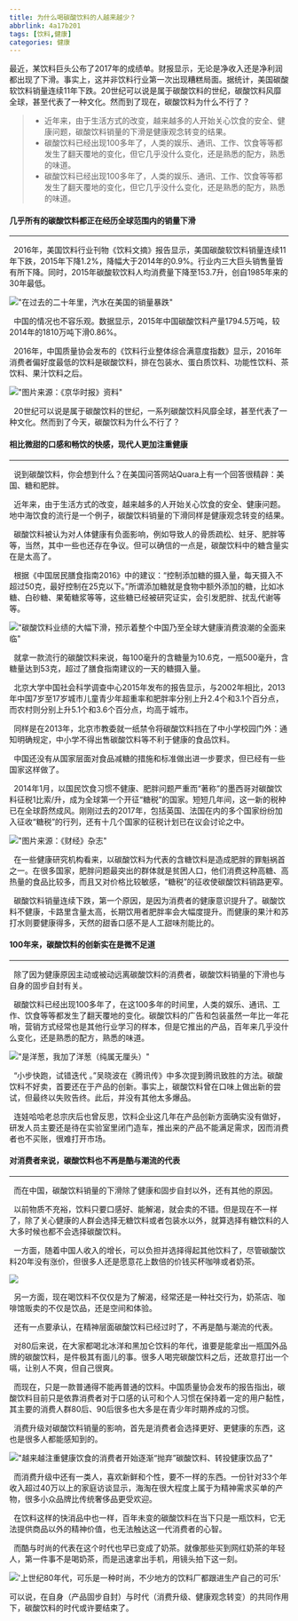 ```yaml
---
title: 为什么喝碳酸饮料的人越来越少？
abbrlink: 4a17b201
tags: [饮料,健康]
categories: 健康
---
```


最近，某饮料巨头公布了2017年的成绩单。财报显示，无论是净收入还是净利润都出现了下滑。事实上，这并非饮料行业第一次出现糟糕局面。据统计，美国碳酸软饮料销量连续11年下跌。20世纪可以说是属于碳酸饮料的世纪，碳酸饮料风靡全球，甚至代表了一种文化。然而到了现在，碳酸饮料为什么不行了？

<!--more-->

>
>+ 近年来，由于生活方式的改变，越来越多的人开始关心饮食的安全、健康问题，碳酸饮料销量的下滑是健康观念转变的结果。
>+ 碳酸饮料已经出现100多年了，人类的娱乐、通讯、工作、饮食等等都发生了翻天覆地的变化，但它几乎没什么变化，还是熟悉的配方，熟悉的味道。
>+ 碳酸饮料已经出现100多年了，人类的娱乐、通讯、工作、饮食等等都发生了翻天覆地的变化，但它几乎没什么变化，还是熟悉的配方，熟悉的味道。

#### 几乎所有的碳酸饮料都正在经历全球范围内的销量下滑
---

&nbsp;&nbsp;2016年，美国饮料行业刊物《饮料文摘》报告显示，美国碳酸软饮料销量连续11年下跌，2015年下降1.2%，降幅大于2014年的0.9%。行业内三大巨头销售量皆有所下降。同时，2015年碳酸软饮料人均消费量下降至153.7升，创自1985年来的30年最低。

!["在过去的二十年里，汽水在美国的销量暴跌"]("//img1.gtimg.com/ninja/1/2018/03/ninja152171629532786.jpg")

&nbsp;&nbsp;中国的情况也不容乐观。数据显示，2015年中国碳酸饮料产量1794.5万吨，较2014年的1810万吨下滑0.86%。

&nbsp;&nbsp;2016年，中国质量协会发布的《饮料行业整体综合满意度指数》显示，2016年消费者偏好度最低的饮料是碳酸饮料，排在包装水、蛋白质饮料、功能性饮料、茶饮料、果汁饮料之后。

!["图片来源：《京华时报》资料"]("//img1.gtimg.com/ninja/1/2018/03/ninja152171631586663.png")

&nbsp;&nbsp;20世纪可以说是属于碳酸饮料的世纪，一系列碳酸饮料风靡全球，甚至代表了一种文化。然而到了今天，碳酸饮料为什么不行了？

#### 相比微甜的口感和畅饮的快感，现代人更加注重健康
---

&nbsp;&nbsp;说到碳酸饮料，你会想到什么？在美国问答网站Quara上有一个回答很精辟：美国、糖和肥胖。

&nbsp;&nbsp;近年来，由于生活方式的改变，越来越多的人开始关心饮食的安全、健康问题。地中海饮食的流行是一个例子，碳酸饮料销量的下滑同样是健康观念转变的结果。

&nbsp;&nbsp;碳酸饮料被认为对人体健康有负面影响，例如导致人的骨质疏松、蛀牙、肥胖等等，当然，其中一些也还存在争议。但可以确信的一点是，碳酸饮料中的糖含量实在是太高了。

&nbsp;&nbsp;根据《中国居民膳食指南2016》中的建议：“控制添加糖的摄入量，每天摄入不超过50克，最好控制在25克以下。”所谓添加糖就是食物中额外添加的糖，比如冰糖、白砂糖、果葡糖浆等等，这些糖已经被研究证实，会引发肥胖、扰乱代谢等等。

!["碳酸饮料业绩的大幅下滑，预示着整个中国乃至全球大健康消费浪潮的全面来临"]("//img1.gtimg.com/ninja/1/2018/03/ninja152171636551811.jpg")

&nbsp;&nbsp;就拿一款流行的碳酸饮料来说，每100毫升的含糖量为10.6克，一瓶500毫升，含糖量达到53克，超过了膳食指南建议的一天的糖摄入量。

&nbsp;&nbsp;北京大学中国社会科学调查中心2015年发布的报告显示，与2002年相比，2013年中国7岁至17岁城市儿童青少年超重率和肥胖率分别上升2.4个和3.1个百分点，而农村则分别上升5.1个和3.6个百分点，均高于城市。

&nbsp;&nbsp;同样是在2013年，北京市教委就一纸禁令将碳酸饮料挡在了中小学校园门外：通知明确规定，中小学不得出售碳酸饮料等不利于健康的食品饮料。

&nbsp;&nbsp;中国还没有从国家层面对食品减糖的措施和标准做出进一步要求，但已经有一些国家这样做了。

&nbsp;&nbsp;2014年1月，以国民饮食习惯不健康、肥胖问题严重而“著称”的墨西哥对碳酸饮料征税1比索/升，成为全球第一个开征“糖税”的国家。短短几年间，这一新的税种已在全球蔚然成风。刚刚过去的2017年，包括英国、法国在内的多个国家纷纷加入征收“糖税”的行列，还有十几个国家的征税计划已在议会讨论之中。

!["图片来源：《财经》杂志"]("//img1.gtimg.com/ninja/1/2018/03/ninja152171637887507.jpg")

&nbsp;&nbsp;在一些健康研究机构看来，以碳酸饮料为代表的含糖饮料是造成肥胖的罪魁祸首之一。在很多国家，肥胖问题最突出的群体就是贫困人口，他们消费这种高糖、高热量的食品比较多，而且又对价格比较敏感，“糖税”的征收使碳酸饮料销路更窄。

&nbsp;&nbsp;碳酸饮料销量连续下跌，第一个原因，是因为消费者的健康意识提升了。碳酸饮料不健康，卡路里含量太高，长期饮用者肥胖率会大幅度提升。而健康的果汁和苏打水则要健康得多，天然的甜香口感不是人工甜味剂能比的。

#### 100年来，碳酸饮料的创新实在是微不足道
---

&nbsp;&nbsp;除了因为健康原因主动或被动远离碳酸饮料的消费者，碳酸饮料销量的下滑也与自身的固步自封有关。

&nbsp;&nbsp;碳酸饮料已经出现100多年了，在这100多年的时间里，人类的娱乐、通讯、工作、饮食等等都发生了翻天覆地的变化。碳酸饮料的广告和包装虽然一年比一年花哨，营销方式经常也是其他行业学习的样本，但是它推出的产品，百年来几乎没什么变化，还是熟悉的配方，熟悉的味道。

!["是洋葱，我加了洋葱（纯属无厘头）"]("https://timgsa.baidu.com/timg?image&quality=80&size=b9999_10000&sec=1521776628311&di=c54d9058ef7554686434b265d811de40&imgtype=0&src=http%3A%2F%2Fwww.hxkfh.com%2Fupload%2Fimage%2F20170227%2F20170227110212_1054.jpg")

&nbsp;&nbsp;“小步快跑，试错迭代 。”吴晓波在《腾讯传》中多次提到腾讯致胜的方法。碳酸饮料不好卖，首要还在于产品的创新。事实上，碳酸饮料曾在口味上做出新的尝试，但最终以失败告终。此后，并没有其他太多爆品。

&nbsp;&nbsp;连娃哈哈老总宗庆后也曾反思，饮料企业这几年在产品创新方面确实没有做好，研发人员主要还是待在实验室里闭门造车，推出来的产品不能满足需求，因而消费者也不买账，很难打开市场。

#### 对消费者来说，碳酸饮料也不再是酷与潮流的代表
---

&nbsp;&nbsp;而在中国，碳酸饮料销量的下滑除了健康和固步自封以外，还有其他的原因。

&nbsp;&nbsp;以前物质不充裕，饮料只要口感好、能解渴，就会卖的不错。但是现在不一样了，除了关心健康的人群会选择无糖饮料或者包装水以外，就算选择有糖饮料的人大多时候也都不会选择碳酸饮料。

&nbsp;&nbsp;一方面，随着中国人收入的增长，可以负担并选择得起其他饮料了，尽管碳酸饮料20年没有涨价，但很多人还是愿意花上数倍的价钱买杯咖啡或者奶茶。


![]("//img1.gtimg.com/ninja/1/2018/03/ninja152171647693281.jpg")

&nbsp;&nbsp;另一方面，现在喝饮料不仅仅是为了解渴，经常还是一种社交行为，奶茶店、咖啡馆贩卖的不仅是饮品，还是空间和体验。

&nbsp;&nbsp;还有一点要承认，在精神层面碳酸饮料已经过时了，不再是酷与潮流的代表。

&nbsp;&nbsp;对80后来说，在大家都喝北冰洋和黑加仑饮料的年代，谁要是能拿出一瓶国外品牌的碳酸饮料，是件极其有面儿的事。很多人喝完碳酸饮料之后，还故意打出一个嗝，让别人不爽，但自己很爽。

&nbsp;&nbsp;而现在，只是一款普通得不能再普通的饮料。中国质量协会发布的报告指出，碳酸饮料目前只是依靠消费者对于口感的认可和个人习惯在保持着一定的用户黏性，其主要的消费人群80后、90后很多也大多是在青少年时期养成的习惯。

&nbsp;&nbsp;消费升级对碳酸饮料销量的影响，首先是消费者会选择更好、更健康的东西，这也是很多人都能感知到的。

!["越来越注重健康饮食的消费者开始逐渐“抛弃”碳酸饮料、转投健康饮品了"]("//img1.gtimg.com/ninja/1/2018/03/ninja152171649725083.jpg")

&nbsp;&nbsp;而消费升级中还有一类人，喜欢新鲜和个性，要不一样的东西。一份针对33个年收入超过40万以上的家庭访谈显示，海淘在很大程度上属于为精神需求买单的产物，很多小众品牌比传统奢侈品更受欢迎。

&nbsp;&nbsp;在饮料这样的快消品中也一样，百年未变的碳酸饮料在当下只是一瓶饮料，它无法提供商品以外的精神价值，也无法触达这一代消费者的心智。

&nbsp;&nbsp;而酷与时尚的代表在这个时代也早已变成了奶茶。就像那些买到网红奶茶的年轻人，第一件事不是喝奶茶，而是迅速拿出手机，用镜头拍下这一刻。

!['上世纪80年代，可乐是一种时尚，不少地方的饮料厂都跟进生产自己的可乐']('//img1.gtimg.com/ninja/1/2018/03/ninja152171652323091.jpg')

可以说，在自身（产品固步自封）与时代（消费升级、健康观念转变）的共同作用下，碳酸饮料的时代或许要结束了。